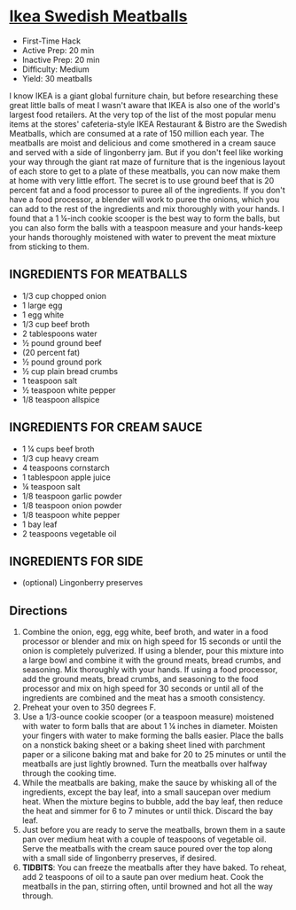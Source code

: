 # [Ikea Swedish Meatballs](https://www.thrillist.com/recipe/nation/todd-wilbur-ikea-swedish-meatballs-copycat-recipe)

* First-Time Hack
* Active Prep: 20 min
* Inactive Prep: 20 min
* Difficulty: Medium
* Yield: 30 meatballs

I know IKEA is a giant global furniture chain, but before researching these great little balls of meat I wasn't aware
that IKEA is also one of the world's largest food retailers.
At the very top of the list of the most popular menu items at the stores' cafeteria-style IKEA Restaurant & Bistro are
the Swedish Meatballs, which are consumed at a rate of 150 million each year.
The meatballs are moist and delicious and come smothered in a cream sauce and served with a side of lingonberry jam.
But if you don't feel like working your way through the giant rat maze of furniture that is the ingenious layout of each
store to get to a plate of these meatballs, you can now make them at home with very little effort.
The secret is to use ground beef that is 20 percent fat and a food processor to puree all of the ingredients.
If you don't have a food processor, a blender will work to puree the onions, which you can add to the rest of the
ingredients and mix thoroughly with your hands.
I found that a 1 ¼-inch cookie scooper is the best way to form the balls, but you can also form the balls with a
teaspoon measure and your hands-keep your hands thoroughly moistened with water to prevent the meat mixture from
sticking to them.

## INGREDIENTS FOR MEATBALLS
* 1/3 cup chopped onion
* 1 large egg
* 1 egg white
* 1/3 cup beef broth
* 2 tablespoons water
* ½ pound ground beef
* (20 percent fat)
* ½ pound ground pork
* ½ cup plain bread crumbs
* 1 teaspoon salt
* ½ teaspoon white pepper
* 1/8 teaspoon allspice

## INGREDIENTS FOR CREAM SAUCE
* 1 ¼ cups beef broth
* 1/3 cup heavy cream
* 4 teaspoons cornstarch
* 1 tablespoon apple juice
* ¼ teaspoon salt
* 1/8 teaspoon garlic powder
* 1/8 teaspoon onion powder
* 1/8 teaspoon white pepper
* 1 bay leaf
* 2 teaspoons vegetable oil

## INGREDIENTS FOR SIDE
* (optional) Lingonberry preserves

## Directions

1. Combine the onion, egg, egg white, beef broth, and water in a food processor or blender and mix on high speed for 15
   seconds or until the onion is completely pulverized.
   If using a blender, pour this mixture into a large bowl and combine it with the ground meats, bread crumbs, and
   seasoning.
   Mix thoroughly with your hands.
   If using a food processor, add the ground meats, bread crumbs, and seasoning to the food processor and mix on high
   speed for 30 seconds or until all of the ingredients are combined and the meat has a smooth consistency.
2. Preheat your oven to 350 degrees F.
3. Use a 1/3-ounce cookie scooper (or a teaspoon measure) moistened with water to form balls that are about 1 ¼ inches
   in diameter.
   Moisten your fingers with water to make forming the balls easier.
   Place the balls on a nonstick baking sheet or a baking sheet lined with parchment paper or a silicone baking mat and
   bake for 20 to 25 minutes or until the meatballs are just lightly browned.
   Turn the meatballs over halfway through the cooking time.
4. While the meatballs are baking, make the sauce by whisking all of the ingredients, except the bay leaf, into a small
   saucepan over medium heat.
   When the mixture begins to bubble, add the bay leaf, then reduce the heat and simmer for 6 to 7 minutes or until
   thick.
   Discard the bay leaf.
5. Just before you are ready to serve the meatballs, brown them in a saute pan over medium heat with a couple of
   teaspoons of vegetable oil.
   Serve the meatballs with the cream sauce poured over the top along with a small side of lingonberry preserves, if
   desired.
6. **TIDBITS**: You can freeze the meatballs after they have baked.
   To reheat, add 2 teaspoons of oil to a saute pan over medium heat.
   Cook the meatballs in the pan, stirring often, until browned and hot all the way through.
